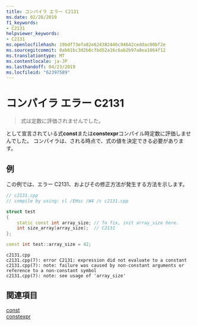 ```yaml
---
title: コンパイラ エラー C2131
ms.date: 02/28/2019
f1_keywords:
- C2131
helpviewer_keywords:
- C2131
ms.openlocfilehash: 19bdf73efa82e624382446c94642ceddac00bf2e
ms.sourcegitcommit: 0ab61bc3d2b6cfbd52a16c6ab2b97a8ea1864f12
ms.translationtype: MT
ms.contentlocale: ja-JP
ms.lasthandoff: 04/23/2019
ms.locfileid: "62397589"
---
```

# <a name="compiler-error-c2131"></a>コンパイラ エラー C2131

> 式は定数に評価されませんでした。

として宣言されている式**const**または**constexpr**コンパイル時定数に評価しませんでした。 コンパイラは、される時点で、式の値を決定できる必要があります。

## <a name="example"></a>例

この例では、エラー C2131、およびその修正方法が発生する方法を示します。

```cpp
// c2131.cpp
// compile by using: cl /EHsc /W4 /c c2131.cpp

struct test
{
    static const int array_size; // To fix, init array_size here.
    int size_array[array_size];  // C2131
};

const int test::array_size = 42;
```

```Output
c2131.cpp
c2131.cpp(7): error C2131: expression did not evaluate to a constant
c2131.cpp(7): note: failure was caused by non-constant arguments or reference to a non-constant symbol
c2131.cpp(7): note: see usage of 'array_size'
```

## <a name="see-also"></a>関連項目

[const](../../cpp/const-cpp.md)<br/>
[constexpr](../../cpp/constexpr-cpp.md)<br/>
